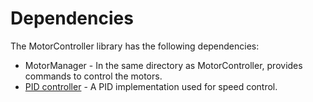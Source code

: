 # Dependencies

<p>The MotorController library has the following dependencies:</p>

- MotorManager - In the same directory as MotorController, provides commands to control the motors.
- [PID controller](https://github.com/br3ttb/Arduino-PID-Library) - A PID implementation used for speed control.
